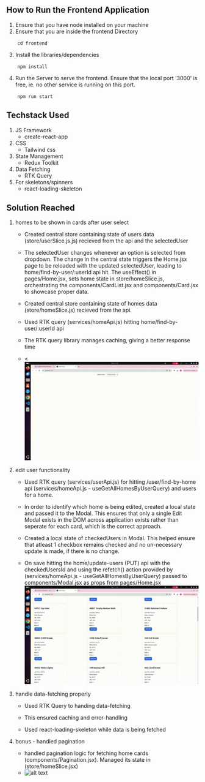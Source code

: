 ## How to Run the Frontend Application
1. Ensure that you have node installed on your machine
2. Ensure that you are inside the frontend Directory
```
    cd frontend
```
3. Install the libraries/dependencies
```
    npm install 
```
4. Run the Server to serve the frontend. Ensure that the local port '3000' is free, ie. no other service is running on this port.
```
    npm run start
```

## Techstack Used
1. JS Framework
    - create-react-app
2. CSS
    - Tailwind css
3. State Management
    - Redux Toolkit 
4. Data Fetching
    - RTK Query 
5. For skeletons/spinners
    - react-loading-skeleton

## Solution Reached
1. homes to be shown in cards after user select
    - Created central store containing state of users data (store/userSlice.js.js) recieved from the api and the selectedUser

    - The selectedUser changes whenever an option is selected from dropdown. The change in the central state triggers the    Home.jsx page to be reloaded with the updated selectedUser, leading to home/find-by-user/:userId api hit. The useEffect() in pages/Home.jsx, sets home state in store/homeSlice.js, orchestrating the components/CardList.jsx and components/Card.jsx to showcase proper data.

    - Created central store containing state of homes data (store/homeSlice.js) recieved from the api. 

    - Used RTK query (services/homeApi.js)  hitting home/find-by-user/:userId api

    - The RTK query library manages caching, giving a better response time

    - <![alt text](docs/home-page.gif)


2. edit user functionality 
    - Used RTK query (services/userApi.js) for hitting /user/find-by-home api (services/homeApi.js - useGetAllHomesByUserQuery) and users for a home.

    - In order to identify which home is being edited, created a local state and passed it to the Modal. This ensures that only a  single Edit Modal exists in the DOM across application exists rather than seperate for each card, which is the correct approach.

    - Created a local state of checkedUsers in Modal. This helped ensure that atleast 1 checkbox remains checked and no un-necessary update is made, if there is no change.

    - On save hitting the home/update-users (PUT) api with the checkedUsersId and using the refetch() action provided by (services/homeApi.js - useGetAllHomesByUserQuery) passed to components/Modal.jsx as props from pages/Home.jsx
    ![alt text](docs/edit-home.gif)

3. handle data-fetching properly
    - Used RTK Query to handing data-fetching

    - This ensured caching and error-handling

    - Used react-loading-skeleton while data is being fetched

4. bonus - handled pagination
    - handled pagination logic for fetching home cards (components/Pagination.jsx). Managed its state in (store/homeSlice.jsx)
    - ![alt text](docs/pagination-comp.gif)

